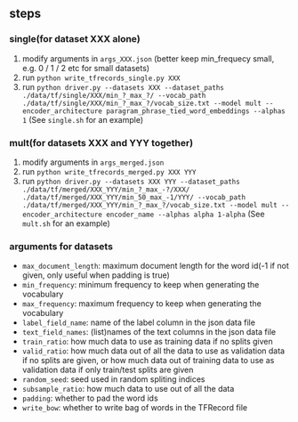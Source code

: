 <!-- ## datasets

type|name|#items|#labels|unit|summary|split|unlabeled
---|---|---|---|---|---|---|---
sentiment|SSTb|11,855|5|sentence|Rotten Tomatoes movie reviews|train:valid:test=8544:1101:2210|none
sentiment|LMRD|50,000|2|document|IMDB movie reviews|train:test=25,000:25,000|50,000

## requirements

See `../../requirement.txt`

## file structure
- `setup.sh`: shell(bash) script to download original data files, convert them to json format, generate their shared vocabulary, and generate TFRecord files according to that vocabulary
- `write_tfrecord_merged.py`: python script to generate merged vocabulary and write TFRecord data files
- `args_merged`: arguments for the datasets that use the shared vocabulary
- `write_tfrecord_single.py`: python script to generate TFRecord files for the single dataset(without share vocabulary)
- `args_SSTb`: arguments for the dataset SSTb
- `args_LMRD`: arguments for the dataset LMRD
- `data/raw/`: downloaded/unzipped original data files
- `data/json/`: converted json data and basic vocabulary of the dataset
- `data/tf/merged/min_(min_freq)_max_(max_freq)`: generated data for the given min/max vocab frequency
    - `vocab_freq.json`: frequency of all the words that appeared in the training data(merged vocabulary)
    - `vocab_v2i.json`: mapping from word to id of the used vocabulary(only words appeared > min_frequency and < max_frequency)
    - `vocab_i2v.json`: mapping from id to word(sorted by frequency) of the used vocabulary
    - `dataset_name`
        - `train.tf`, `valid.tf`, `test.tf`: train/valid/test TFRecord files
        - `unlabeled.tf`: unlabeled TFRecord files(if there is unlabeled data)
        - `args.json`: arguments of the dataset
- `data/tf/single/dataset_name/min_(min_freq)_max_(max_freq)`: generated data for the given min/max vocab frequency for the single dataset
    - `train.tf`, `valid.tf`, `test.tf`: train/valid/test TFRecord files
    - `unlabeled.tf`: unlabeled TFRecord files(if there is unlabeled data)
    - `args.json`: arguments of the dataset
    - `vocab_freq.json`: frequency of all the words that appeared in the training data
    - `vocab_v2i.json`: mapping from word to id of the used vocabulary(only words appeared > min_frequency and < max_frequency)
    - `vocab_i2v.json`: mapping from id to word(sorted by frequency) of the used vocabulary
 -->

## steps

### single(for dataset XXX alone)

1. modify arguments in `args_XXX.json` (better keep min_frequecy small, e.g. 0 / 1 / 2 etc for small datasets)
2. run `python write_tfrecords_single.py XXX`
3. run `python driver.py --datasets XXX --dataset_paths ./data/tf/single/XXX/min_?_max_?/ --vocab_path ./data/tf/single/XXX/min_?_max_?/vocab_size.txt --model mult --encoder_architecture paragram_phrase_tied_word_embeddings --alphas 1`
(See `single.sh` for an example)


### mult(for datasets XXX and YYY together)

1. modify arguments in `args_merged.json`
2. run `python write_tfrecords_merged.py XXX YYY`
3. run `python driver.py --datasets XXX YYY --dataset_paths ./data/tf/merged/XXX_YYY/min_?_max_-?/XXX/ ./data/tf/merged/XXX_YYY/min_50_max_-1/YYY/ --vocab_path ./data/tf/merged/XXX_YYY/min_?_max_?/vocab_size.txt --model mult --encoder_architecture encoder_name --alphas alpha 1-alpha`
(See `mult.sh` for an example)



### arguments for datasets
- `max_document_length`: maximum document length for the word id(-1 if not given, only useful when padding is true)
- `min_frequency`: minimum frequency to keep when generating the vocabulary
- `max_frequency`: maximum frequency to keep when generating the vocabulary
- `label_field_name`: name of the label column in the json data file
- `text_field_names`: (list)names of the text columns in the json data file
- `train_ratio`: how much data to use as training data if no splits given
- `valid_ratio`: how much data out of all the data to use as validation data if no splits are given, or how much data out of training data to use as validation data if only train/test splits are given
- `random_seed`: seed used in random spliting indices
- `subsample_ratio`: how much data to use out of all the data
- `padding`: whether to pad the word ids
- `write_bow`: whether to write bag of words in the TFRecord file


<!-- ## file size
- raw(original):
    - SSTb: 3.8M
    - LMRD: 308.3M(zipped: 84M)
- json:
    - SSTb: 1M
    - LMRD: 30M
- tf:
    - min_freq=0, write_bow=true
        - SSTb: 4.7G
        - LMRD: 20G
    - min_freq=50, write_bow=true
        - SSTb: 309M
        - LMRD: 1.3G


## MLP baseline
type|dataset|accuracy|min_freq
---|---|---|---
sentiment|SSTb|40.7240%|1
sentiment|LMRD|89.0160%|50

### hyperparameters:
- learning rate: 0.0001
- dropout rate:0.5
- batch size: 32
- seed: 42
- max_num_epoch: 20(with early stopping)
- layers: [100, 100]
- encoding: bag of words
- train:valid = 9:1 if no valid split given

### state-of-the-art results

- SSTb:

Tree-LSTM: 50.1%
http://aihuang.org/static/papers/AAAI2018_ClassifyAndStructure.pdf

original: 45.7%
https://nlp.stanford.edu/sentiment/code.html

others:
https://github.com/magizbox/underthesea/wiki/DATA-SST

- LMRD:

NgramCNN: 91.2%
http://porto.polito.it/2695485/1/ErionCanoIcgda2018_CR.pdf

original: 88.89%
http://ai.stanford.edu/~amaas/data/sentiment/
 -->
